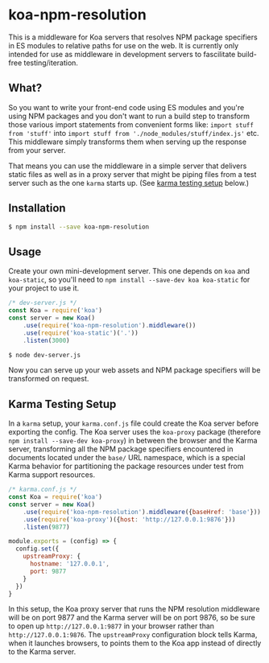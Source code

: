 # koa-npm-resolution

This is a middleware for Koa servers that resolves NPM package specifiers in ES modules to relative paths for use on the web.  It is currently only intended for use as middleware in development servers to fascilitate build-free testing/iteration.

## What?

So you want to write your front-end code using ES modules and you're using NPM packages and you don't want to run a build step to transform those various import statements from convenient forms like: `import stuff from 'stuff'` into `import stuff from './node_modules/stuff/index.js'` etc.  This middleware simply transforms them when serving up the response from your server.

That means you can use the middleware in a simple server that delivers static files as well as in a proxy server that might be piping files from a test server such as the one `karma` starts up.  (See [karma testing setup](#karma-testing-setup) below.)

## Installation

```sh
$ npm install --save koa-npm-resolution
```

## Usage

Create your own mini-development server.  This one depends on `koa` and `koa-static`, so you'll need to `npm install --save-dev koa koa-static` for your project to use it.

```js
/* dev-server.js */
const Koa = require('koa')
const server = new Koa()
    .use(require('koa-npm-resolution').middleware())
    .use(require('koa-static')('.'))
    .listen(3000)
```

```sh
$ node dev-server.js
```

Now you can serve up your web assets and NPM package specifiers will be transformed on request.

## Karma Testing Setup

In a `karma` setup, your `karma.conf.js` file could create the Koa server before exporting the config.  The Koa server uses the `koa-proxy` package (therefore `npm install --save-dev koa-proxy`) in between the browser and the Karma server, transforming all the NPM package specifiers encountered in documents located under the `base/` URL namespace, which is a special Karma behavior for partitioning the package resources under test from Karma support resources.

```js
/* karma.conf.js */
const Koa = require('koa')
const server = new Koa()
    .use(require('koa-npm-resolution').middleware({baseHref: 'base'}))
    .use(require('koa-proxy')({host: 'http://127.0.0.1:9876'}))
    .listen(9877)

module.exports = (config) => {
  config.set({
    upstreamProxy: {
      hostname: '127.0.0.1',
      port: 9877
    }
  })
}
```

In this setup, the Koa proxy server that runs the NPM resolution middleware will be on port 9877 and the Karma server will be on port 9876, so be sure to open up `http://127.0.0.1:9877` in your browser rather than `http://127.0.0.1:9876`.  The `upstreamProxy` configuration block tells Karma, when it launches browsers, to points them to the Koa app instead of directly to the Karma server.
